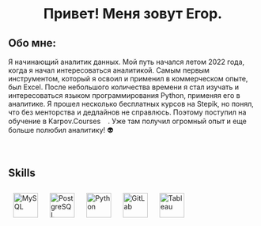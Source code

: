# <div align="center">Привет! Меня зовут Егор.
  

## Обо мне:  


Я начинающий аналитик данных. Мой путь начался летом 2022 года, когда я начал интересоваться аналитикой. Самым первым инструментом, который я освоил и применил в коммерческом опыте, был Excel. После небольшого количества времени я стал изучать и интересоваться языком программирования Python, применяя его в аналитике. Я прошел несколько бесплатных курсов на Stepik, но понял, что без менторства и дедлайнов не справлюсь. Поэтому поступил на обучение в Karpov.Courses<img src="https://tt-data.tutortop.ru/media-library/20238/conversions/Jh6X4KedYNymWfliFnUGTUDnRQJ5EKrmZKZGi8Cd-optimized.webp" width="15px">. Уже там получил огромный опыт и еще больше полюбил аналитику! 👽

<br/>  


## Skills  
<a href="https://www.mysql.com/" target="_blank"><img style="margin: 10px" src="https://profilinator.rishav.dev/skills-assets/mysql-original-wordmark.svg" alt="MySQL" height="50" /></a>  <a href="https://www.postgresql.org/" target="_blank"><img style="margin: 10px" src="https://profilinator.rishav.dev/skills-assets/postgresql-original-wordmark.svg" alt="PostgreSQL" height="50" /></a>  <a href="https://www.python.org/" target="_blank"><img style="margin: 10px" src="https://profilinator.rishav.dev/skills-assets/python-original.svg" alt="Python" height="50" /></a>  <a href="https://about.gitlab.com/" target="_blank"><img style="margin: 10px" src="https://profilinator.rishav.dev/skills-assets/gitlab.svg" alt="GitLab" height="50" /></a>  <a href="https://www.tableau.com/" target="_blank"><img style="margin: 10px" src="https://profilinator.rishav.dev/skills-assets/tableau.svg" alt="Tableau" height="50" /></a>

